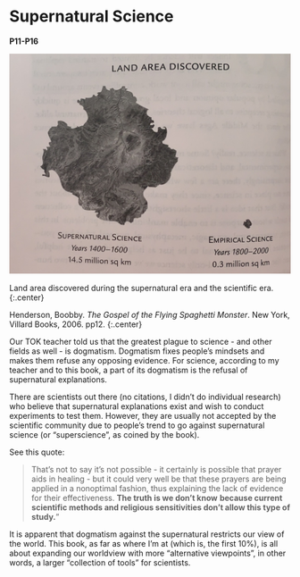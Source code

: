 <style>
.center {
    text-align: center;
}
</style>

# Supernatural Science
**P11-P16**

![Land Area Discovered](/static/Land%20Area%20Discovered.jpg)

Land area discovered during the supernatural era and the scientific era.
{:.center}

Henderson, Boobby. *The Gospel of the Flying Spaghetti Monster*. New York, Villard Books, 2006. pp12.
{:.center}

Our TOK teacher told us that the greatest plague to science - and other fields as well -  is dogmatism. 
Dogmatism fixes people’s mindsets and makes them refuse any opposing evidence. 
For science, according to my teacher and to this book, 
a part of its dogmatism is the refusal of supernatural explanations.

There are scientists out there (no citations, I didn’t do individual research) 
who believe that supernatural explanations exist and wish to conduct experiments to test them. 
However, they are usually not accepted by the scientific community 
due to people’s trend to go against supernatural science (or “superscience”, as coined by the book). 

See this quote:

>That’s not to say it’s not possible - 
>it certainly is possible that prayer aids in healing - 
>but it could very well be that these prayers are being applied in a nonoptimal fashion, 
>thus explaining the lack of evidence for their effectiveness. 
>**The truth is we don’t know** 
>**because current scientific methods and religious sensitivities don’t allow this type of study.**”

It is apparent that dogmatism against the supernatural restricts our view of the world. 
This book, as far as where I’m at (which is, the first 10%), 
is all about expanding our worldview with more “alternative viewpoints”, 
in other words, a larger “collection of tools” for scientists.
